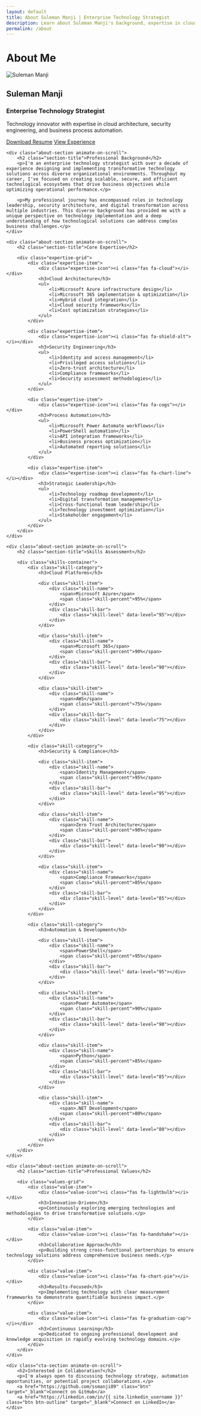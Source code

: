 ```yaml
---
layout: default
title: About Suleman Manji | Enterprise Technology Strategist
description: Learn about Suleman Manji's background, expertise in cloud architecture, security engineering, and process automation.
permalink: /about
---
```


<div class="about-header animate-on-scroll">
    <h1 class="section-title">About Me</h1>
</div>

<div class="about-content">
    <div class="profile-container animate-on-scroll">
        <img src="/images/sulemanji-profile.png" alt="Suleman Manji" class="profile-image">
        <div class="profile-content">
            <h2>Suleman Manji</h2>
            <h3>Enterprise Technology Strategist</h3>
            <p class="lead-text">Technology innovator with expertise in cloud architecture, security engineering, and business process automation.</p>
            <div class="profile-cta">
                <a href="/assets/SulemanManji_Resume.pdf" class="btn" target="_blank">Download Resume</a>
                <a href="/experience" class="btn btn-outline">View Experience</a>
            </div>
        </div>
    </div>
    
    <div class="about-section animate-on-scroll">
        <h2 class="section-title">Professional Background</h2>
        <p>I'm an enterprise technology strategist with over a decade of experience designing and implementing transformative technology solutions across diverse organizational environments. Throughout my career, I've focused on creating scalable, secure, and efficient technological ecosystems that drive business objectives while optimizing operational performance.</p>
        
        <p>My professional journey has encompassed roles in technology leadership, security architecture, and digital transformation across multiple industries. This diverse background has provided me with a unique perspective on technology implementation and a deep understanding of how technological solutions can address complex business challenges.</p>
    </div>
    
    <div class="about-section animate-on-scroll">
        <h2 class="section-title">Core Expertise</h2>
        
        <div class="expertise-grid">
            <div class="expertise-item">
                <div class="expertise-icon"><i class="fas fa-cloud"></i></div>
                <h3>Cloud Architecture</h3>
                <ul>
                    <li>Microsoft Azure infrastructure design</li>
                    <li>Microsoft 365 implementation & optimization</li>
                    <li>Hybrid cloud integration</li>
                    <li>Cloud security frameworks</li>
                    <li>Cost optimization strategies</li>
                </ul>
            </div>
            
            <div class="expertise-item">
                <div class="expertise-icon"><i class="fas fa-shield-alt"></i></div>
                <h3>Security Engineering</h3>
                <ul>
                    <li>Identity and access management</li>
                    <li>Privileged access solutions</li>
                    <li>Zero-trust architecture</li>
                    <li>Compliance frameworks</li>
                    <li>Security assessment methodologies</li>
                </ul>
            </div>
            
            <div class="expertise-item">
                <div class="expertise-icon"><i class="fas fa-cogs"></i></div>
                <h3>Process Automation</h3>
                <ul>
                    <li>Microsoft Power Automate workflows</li>
                    <li>PowerShell automation</li>
                    <li>API integration frameworks</li>
                    <li>Business process optimization</li>
                    <li>Automated reporting solutions</li>
                </ul>
            </div>
            
            <div class="expertise-item">
                <div class="expertise-icon"><i class="fas fa-chart-line"></i></div>
                <h3>Strategic Leadership</h3>
                <ul>
                    <li>Technology roadmap development</li>
                    <li>Digital transformation management</li>
                    <li>Cross-functional team leadership</li>
                    <li>Technology investment optimization</li>
                    <li>Stakeholder engagement</li>
                </ul>
            </div>
        </div>
    </div>
    
    <div class="about-section animate-on-scroll">
        <h2 class="section-title">Skills Assessment</h2>
        
        <div class="skills-container">
            <div class="skill-category">
                <h3>Cloud Platforms</h3>
                
                <div class="skill-item">
                    <div class="skill-name">
                        <span>Microsoft Azure</span>
                        <span class="skill-percent">95%</span>
                    </div>
                    <div class="skill-bar">
                        <div class="skill-level" data-level="95"></div>
                    </div>
                </div>
                
                <div class="skill-item">
                    <div class="skill-name">
                        <span>Microsoft 365</span>
                        <span class="skill-percent">90%</span>
                    </div>
                    <div class="skill-bar">
                        <div class="skill-level" data-level="90"></div>
                    </div>
                </div>
                
                <div class="skill-item">
                    <div class="skill-name">
                        <span>AWS</span>
                        <span class="skill-percent">75%</span>
                    </div>
                    <div class="skill-bar">
                        <div class="skill-level" data-level="75"></div>
                    </div>
                </div>
            </div>
            
            <div class="skill-category">
                <h3>Security & Compliance</h3>
                
                <div class="skill-item">
                    <div class="skill-name">
                        <span>Identity Management</span>
                        <span class="skill-percent">95%</span>
                    </div>
                    <div class="skill-bar">
                        <div class="skill-level" data-level="95"></div>
                    </div>
                </div>
                
                <div class="skill-item">
                    <div class="skill-name">
                        <span>Zero Trust Architecture</span>
                        <span class="skill-percent">90%</span>
                    </div>
                    <div class="skill-bar">
                        <div class="skill-level" data-level="90"></div>
                    </div>
                </div>
                
                <div class="skill-item">
                    <div class="skill-name">
                        <span>Compliance Frameworks</span>
                        <span class="skill-percent">85%</span>
                    </div>
                    <div class="skill-bar">
                        <div class="skill-level" data-level="85"></div>
                    </div>
                </div>
            </div>
            
            <div class="skill-category">
                <h3>Automation & Development</h3>
                
                <div class="skill-item">
                    <div class="skill-name">
                        <span>PowerShell</span>
                        <span class="skill-percent">95%</span>
                    </div>
                    <div class="skill-bar">
                        <div class="skill-level" data-level="95"></div>
                    </div>
                </div>
                
                <div class="skill-item">
                    <div class="skill-name">
                        <span>Power Automate</span>
                        <span class="skill-percent">90%</span>
                    </div>
                    <div class="skill-bar">
                        <div class="skill-level" data-level="90"></div>
                    </div>
                </div>
                
                <div class="skill-item">
                    <div class="skill-name">
                        <span>Python</span>
                        <span class="skill-percent">85%</span>
                    </div>
                    <div class="skill-bar">
                        <div class="skill-level" data-level="85"></div>
                    </div>
                </div>
                
                <div class="skill-item">
                    <div class="skill-name">
                        <span>.NET Development</span>
                        <span class="skill-percent">80%</span>
                    </div>
                    <div class="skill-bar">
                        <div class="skill-level" data-level="80"></div>
                    </div>
                </div>
            </div>
        </div>
    </div>
    
    <div class="about-section animate-on-scroll">
        <h2 class="section-title">Professional Values</h2>
        
        <div class="values-grid">
            <div class="value-item">
                <div class="value-icon"><i class="fas fa-lightbulb"></i></div>
                <h3>Innovation-Driven</h3>
                <p>Continuously exploring emerging technologies and methodologies to drive transformative solutions.</p>
            </div>
            
            <div class="value-item">
                <div class="value-icon"><i class="fas fa-handshake"></i></div>
                <h3>Collaborative Approach</h3>
                <p>Building strong cross-functional partnerships to ensure technology solutions address comprehensive business needs.</p>
            </div>
            
            <div class="value-item">
                <div class="value-icon"><i class="fas fa-chart-pie"></i></div>
                <h3>Results-Focused</h3>
                <p>Implementing technology with clear measurement frameworks to demonstrate quantifiable business impact.</p>
            </div>
            
            <div class="value-item">
                <div class="value-icon"><i class="fas fa-graduation-cap"></i></div>
                <h3>Continuous Learning</h3>
                <p>Dedicated to ongoing professional development and knowledge acquisition in rapidly evolving technology domains.</p>
            </div>
        </div>
    </div>
    
    <div class="cta-section animate-on-scroll">
        <h2>Interested in Collaboration?</h2>
        <p>I'm always open to discussing technology strategy, automation opportunities, or potential project collaborations.</p>
        <a href="https://github.com/ssmanji89" class="btn" target="_blank">Connect on GitHub</a>
        <a href="https://linkedin.com/in/{{ site.linkedin_username }}" class="btn btn-outline" target="_blank">Connect on LinkedIn</a>
    </div>
</div>

<div class="dark-mode-toggle">
    <i class="fas fa-moon"></i>
</div>
